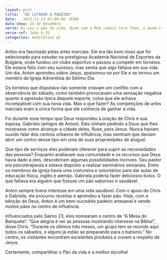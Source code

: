```yaml
---
layout: post
title:  "DE LUTADOR A PADEIRO"
date:   2023-11-23 03:00:00 -0300
date-show: 24 de Novembro
verse: Eu sou o pão da vida. Quem vem a Mim jamais terá fome, e quem crê em Mim jamais terá sede.
verse-ref: João 6:35
categories: meditation pt
---
```


Anton era fascinado pelas artes marciais. Ele era tão bom nisso que foi selecionado para estudar na prestigiosa Academia Nacional de Esportes da Bulgária, onde fundou um clube esportivo e passou a competir em torneios. Ele estava feliz com seu sucesso, mas sentia que algo faltava em sua vida. Um dia, Anton aprendeu sobre Jesus, apaixonou-se por Ele e se tornou um membro da Igreja Adventista do Sétimo Dia.

Os torneios que disputava não somente criavam um conflito com a observância do sábado, como também provocavam uma sensação negativa quanto à agressão típica daquele esporte, coisa que ele achava incompatível com sua nova vida. Mas o que fazer? As competições de artes marciais eram a única forma que ele conhecia de ganhar a vida.

Foi durante esse tempo que Deus respondeu à oração de Chris e sua esposa, Gabriela (amigos de Anton). Eles vinham pedindo a Deus que lhes mostrasse como alcançar a cidade deles, Ruse, para Jesus. Nunca haviam ouvido falar dos centros urbanos de influência, mas sentiram que deviam abrir um centro desse tipo em uma de suas propriedades de aluguel.

Que tipo de serviços eles poderiam oferecer para suprir as necessidades das pessoas? Enquanto avaliavam sua comunidade e os recursos que Deus havia dado a eles, descobriram algumas possibilidades incríveis. Seu pastor era psicoterapeuta e estava disposto a realizar seminários semanais. Entre os membros da igreja havia uma costureira e voluntários para dar aulas de educação física, inglês e alemão. Gabriela poderia fazer deliciosos bolos. O que faltava era alguém que fizesse um pão saboroso e saudável.

Anton sempre tivera interesse em uma vida saudável. Com o apoio de Chris e Gabriela, ele procurou receitas e aprendeu a fazer pão. Hoje, com a bênção de Deus, Anton é um bem-sucedido padeiro artesanal e vende muitos pães no centro de influência.

Influenciados pelo Salmo 23, eles nomearam o centro de “A Mesa do Banquete”. “Que alegria é ver as pessoas mostrando interesse na Bíblia!”, disse Chris. “Durante os últimos três meses, um grupo tem se reunido aqui todos os sábados, e alguns já estão se preparando para o batismo.” No centro, os visitantes encontram excelentes produtos e ouvem a respeito de Jesus.

Certamente, compartilhar o Pão da vida é a melhor escolha!
